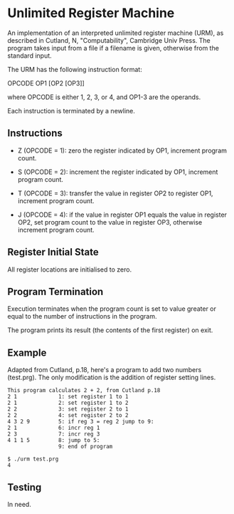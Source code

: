 Unlimited Register Machine
=====================

An implementation of an interpreted unlimited register machine (URM),
as described in Cutland, N, "Computability", Cambridge Univ Press.
The program takes input from a file if a filename is given, otherwise
from the standard input.

The URM has the following instruction format:

OPCODE OP1 [OP2 [OP3]]

where OPCODE is either 1, 2, 3, or 4, and OP1-3 are
the operands.

Each instruction is terminated by a newline.

Instructions
----------

* Z (OPCODE = 1): zero the register indicated by OP1, increment
program count.

* S (OPCODE = 2): increment the register indicated by OP1, increment
program count.

* T (OPCODE = 3): transfer the value in register OP2 to
register OP1, increment program count.

* J (OPCODE = 4): if the value in register OP1 equals the
value in register OP2, set program count to the value in
register OP3, otherwise increment program count.

Register Initial State
-----------

All register locations are initialised to zero.

Program Termination
------------

Execution terminates when the program count is set to value
greater or equal to the number of instructions in the program.

The program prints its result (the contents of the first register)
on exit.


Example
-------------

Adapted from Cutland, p.18, here's a program to add two numbers (test.prg).
The only modification is the addition of register setting lines.

```
This program calculates 2 + 2, from Cutland p.18
2 1             1: set register 1 to 1
2 1             2: set register 1 to 2
2 2             3: set register 2 to 1
2 2             4: set register 2 to 2 
4 3 2 9         5: if reg 3 = reg 2 jump to 9:
2 1             6: incr reg 1
2 3             7: incr reg 3
4 1 1 5         8: jump to 5:
                9: end of program
```

```
$ ./urm test.prg 
4
```

Testing
-------------

In need.



